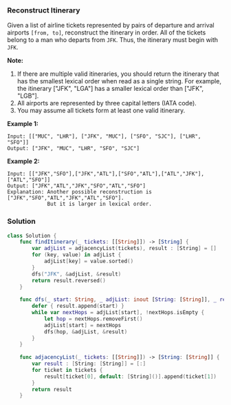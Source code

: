 
### Reconstruct Itinerary

Given a list of airline tickets represented by pairs of departure and arrival airports `[from, to]`, reconstruct the itinerary in order. All of the tickets belong to a man who departs from `JFK`. Thus, the itinerary must begin with `JFK`.

__Note:__
1. If there are multiple valid itineraries, you should return the itinerary that has the smallest lexical order when read as a single string. For example, the itinerary ["JFK", "LGA"] has a smaller lexical order than ["JFK", "LGB"].
2. All airports are represented by three capital letters (IATA code).
3. You may assume all tickets form at least one valid itinerary.

__Example 1:__
```
Input: [["MUC", "LHR"], ["JFK", "MUC"], ["SFO", "SJC"], ["LHR", "SFO"]]
Output: ["JFK", "MUC", "LHR", "SFO", "SJC"]
```
__Example 2:__
```
Input: [["JFK","SFO"],["JFK","ATL"],["SFO","ATL"],["ATL","JFK"],["ATL","SFO"]]
Output: ["JFK","ATL","JFK","SFO","ATL","SFO"]
Explanation: Another possible reconstruction is ["JFK","SFO","ATL","JFK","ATL","SFO"].
             But it is larger in lexical order.
```

### Solution
```Swift
class Solution {
    func findItinerary(_ tickets: [[String]]) -> [String] {
        var adjList = adjacencyList(tickets), result : [String] = []
        for (key, value) in adjList {
            adjList[key] = value.sorted()
        }
        dfs("JFK", &adjList, &result)
        return result.reversed()
    }
    
    func dfs(_ start: String, _ adjList: inout [String: [String]], _ result: inout [String]) {
        defer { result.append(start) }
        while var nextHops = adjList[start], !nextHops.isEmpty {
            let hop = nextHops.removeFirst()
            adjList[start] = nextHops
            dfs(hop, &adjList, &result)
        }
    }
    
    func adjacencyList(_ tickets: [[String]]) -> [String: [String]] {
        var result : [String: [String]] = [:]
        for ticket in tickets {
            result[ticket[0], default: [String]()].append(ticket[1])
        }
        return result
    }
```